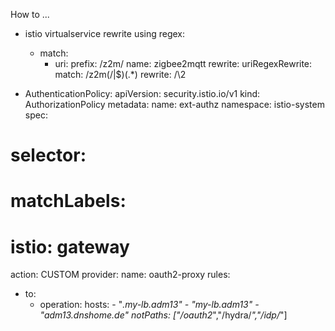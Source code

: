 How to ...
- istio virtualservice rewrite using regex:
  - match:
    - uri:
        prefix: /z2m/
    name: zigbee2mqtt
    rewrite:
      uriRegexRewrite:
        match: /z2m(/|$)(.*)
        rewrite: /\2


- AuthenticationPolicy:
apiVersion: security.istio.io/v1
kind: AuthorizationPolicy
metadata:
  name: ext-authz
  namespace: istio-system
spec:
#  selector:
#    matchLabels:
#      istio: gateway
  action: CUSTOM
  provider:
    name: oauth2-proxy
  rules:
  - to:
    - operation:
        hosts:
          - "*.my-lb.adm13"
          - "my-lb.adm13"
          - "adm13.dnshome.de"
        notPaths: ["/oauth2*","/hydra/*","/idp/*"]

